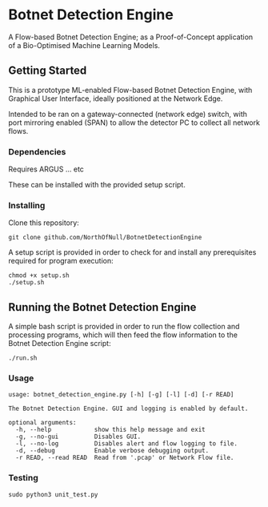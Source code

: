 # Botnet Detection Engine
A Flow-based Botnet Detection Engine; as a Proof-of-Concept application of a Bio-Optimised Machine Learning Models.

## Getting Started

This is a prototype ML-enabled Flow-based Botnet Detection Engine, with Graphical User Interface, ideally positioned at the Network Edge.

Intended to be ran on a gateway-connected (network edge) switch, with port mirroring enabled (SPAN) to allow the detector PC to collect all network flows.

### Dependencies

Requires ARGUS ... etc

These can be installed with the provided setup script.

### Installing

Clone this repository:
```
git clone github.com/NorthOfNull/BotnetDetectionEngine
```

A setup script is provided in order to check for and install any prerequisites required for program execution:
```
chmod +x setup.sh
./setup.sh
```


## Running the Botnet Detection Engine

A simple bash script is provided in order to run the flow collection and processing programs, which will then feed the flow information to the Botnet Detection Engine script:
```
./run.sh
```

### Usage
```
usage: botnet_detection_engine.py [-h] [-g] [-l] [-d] [-r READ]

The Botnet Detection Engine. GUI and logging is enabled by default.

optional arguments:
  -h, --help            show this help message and exit
  -g, --no-gui          Disables GUI.
  -l, --no-log          Disables alert and flow logging to file.
  -d, --debug           Enable verbose debugging output.
  -r READ, --read READ  Read from '.pcap' or Network Flow file.
```

### Testing
```
sudo python3 unit_test.py
```

